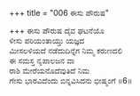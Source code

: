 +++
title = "006 ಈಸು ಪೌರುಷ"

+++
ಈಸು ಪೌರುಷ ದೈವ ಘಟನೆಯೊ  
ಳೀಸು ಪರಿಯಂತಾಯ್ತು ಯಜ್ಞದ  
ಮೀಸಲಳಿಯದೆ ನಡೆದುದಿನ್ನೆಗ ನಿಮ್ಮ ಕರುಣದಲಿ  
ಈ ಸಮಸ್ತ ನೃಪಾಲಜನ ವಾ  
ರಾಶಿ ಮೇರೆಯನೊದೆವುತಿದೆ ನಿಮ  
ಗೇಸು ಭಾರವಿದೆಂದು ಬಿನ್ನವಿಸಿದನು ಭೀಷ್ಮಂಗೆ    ॥6॥
